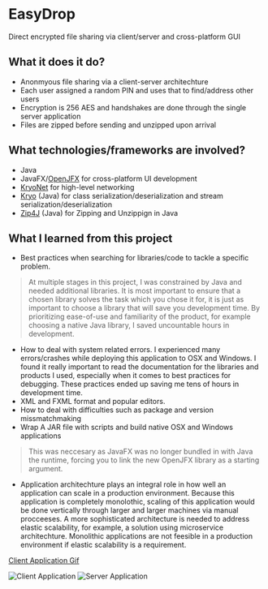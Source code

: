 # EasyDrop
Direct encrypted file sharing via client/server and cross-platform GUI

## What it does it do?
- Anonmyous file sharing via a client-server architechture
- Each user assigned a random PIN and uses that to find/address other users
- Encryption is 256 AES and handshakes are done through the single server application
- Files are zipped before sending and unzipped upon arrival

## What technologies/frameworks are involved?
- Java
- JavaFX/[OpenJFX](https://openjfx.io/) for cross-platform UI development
- [KryoNet](https://github.com/EsotericSoftware/kryonet) for high-level networking
- [Kryo](https://github.com/EsotericSoftware/kryo) (Java) for class serialization/deserialization and stream serialization/deserialization
- [Zip4J](https://github.com/srikanth-lingala/zip4j) (Java) for Zipping and Unzippign in Java


## What I learned from this project
- Best practices when searching for libraries/code to tackle a specific problem.
> At multiple stages in this project, I was constrained by Java and needed additional libraries. It is most important to ensure that a chosen library solves the task which you chose it for, it is just as important to choose a library that will save you development time. By prioritizing ease-of-use and familiarity of the product, for example choosing a native Java library, I saved uncountable hours in development. 
- How to deal with system related errors. I experienced many errors/crashes while deploying this application to OSX and Windows. I found it really important to read the documentation for the libraries and products I used, especially when it comes to best practices for debugging. These practices ended up saving me tens of hours in development time.
- XML and FXML format and popular editors.
- How to deal with difficulties such as package and version missmatchmaking
- Wrap A JAR file with scripts and build native OSX and Windows applications
> This was neccesary as JavaFX was no longer bundled in with Java the runtime, forcing you to link the new OpenJFX library as a starting argument.
- Application architechture plays an integral role in how well an application can scale in a production environment. Because this application is completely monolothic, scaling of this application would be done vertically through larger and larger machines via manual procceeses. A more sophisticated architecture is needed to address elastic scalability, for example, a solution using microservice architechture. Monolithic applications are not feesible in a production environment if elastic scalability is a requirement.

[Client Application Gif](https://i.gyazo.com/346f5f6dda1f1abe48c9c1410de140fa.mp4)

![Client Application](https://i.gyazo.com/f16f55add65bec9996d8c8df7e84d3f1.png)
![Server Application](https://i.gyazo.com/7bf29ff31750435c1a853afdabad946e.png)
